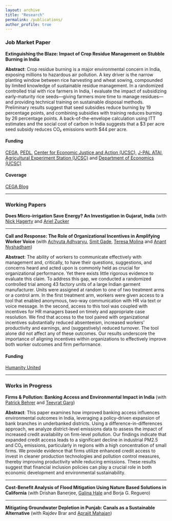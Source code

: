 ```yaml
---
layout: archive
title: "Research"
permalink: /publications/
author_profile: true
---
```


### Job Market Paper

**Extinguishing the Blaze: Impact of Crop Residue Management on Stubble Burning in India**    
  
**Abstract**: Crop residue burning is a major environmental concern in India, exposing millions to hazardous air pollution. A key driver is the narrow planting window between rice harvesting and wheat sowing, compounded by limited knowledge of sustainable residue management. In a randomized controlled trial with rice farmers in India, I evaluate the impact of subsidizing early-maturity rice seeds—giving farmers more time to manage residues—and providing technical training on sustainable disposal methods. Preliminary results suggest that seed subsidies reduce burning by 19 percentage points, and combining subsidies with training reduces burning by 26 percentage points. A back-of-the-envelope calculation using ITT estimates and the social cost of carbon in India suggests that a $3 per acre seed subsidy reduces CO₂ emissions worth $44 per acre.

#### **Funding**
[CEGA](https://cega.berkeley.edu), [PEDL](https://pedl.cepr.org), [Center for Economic Justice and Action (UCSC)](https://economicjustice.ucsc.edu), [J-PAL ATAI](https://www.povertyactionlab.org/initiative/agricultural-technology-adoption-initiative), [Agricultural Experiment Station (UCSC)](https://www.ucsc.edu/agricultural-experiment-station/) and [Department of Economics (UCSC)](https://economics.ucsc.edu)

#### **Coverage**

[CEGA Blog](https://cega.berkeley.edu/article/insights-from-the-field-exciting-new-work-from-aspiring-researchers/)

---

### Working Papers

**Does Micro-irrigation Save Energy? An Investigation in Gujarat, India** (with [Nick Hagerty](https://www.nickhagerty.com/) and [Ariel Zucker](https://www.arielzucker.net)
___


**Call and Response: The Role of Organizational Incentives in Amplifying Worker Voice**  (with [Achyuta Adhvaryu](https://www.achadhvaryu.com), [Smit Gade](https://goodbusinesslab.org/team/smit-gade-2/), [Teresa Molina](https://sites.google.com/site/teresasmolina) and [Anant Nyshadham](https://www.anantnn.com))
  
**Abstract**: The ability of workers to communicate effectively with management and, critically, to have their questions, suggestions, and concerns heard and acted upon is commonly held as crucial for organizational performance. Yet there exists little rigorous evidence to evaluate this claim. To address this gap, we conducted a randomized controlled trial among 43 factory units of a large Indian garment manufacturer. Units were assigned at random to one of two treatment arms or a control arm. In the first treatment arm, workers were given access to a tool that enabled anonymous, two-way communication with HR via text or voice message. In the second, access to this tool was coupled with incentives for HR managers based on timely and appropriate case resolution. We find that access to the tool paired with organizational incentives substantially reduced absenteeism, increased workers' productivity and earnings, and (suggestively) reduced turnover. The tool alone did not affect any of these outcomes. Our results underscore the importance of aligning incentives within organizations to effectively improve both worker outcomes and firm performance.

#### **Funding**
[Humanity United](https://humanityunited.org)

___

### Works in Progress

**Firms & Pollution: Banking Access and Environmental Impact in India**  (with [Patrick Behrer](https://www.apatrickbehrer.com) and [Teevrat Garg](https://www.teevratgarg.com))
  
**Abstract**: This paper examines how improved banking access influences environmental outcomes in India, leveraging a policy-driven expansion of bank branches in underbanked districts. Using a difference-in-differences approach, we analyze district-level emissions data to assess the impact of increased credit availability on firm-level pollution. Our findings indicate that expanded credit access leads to a significant decline in industrial PM2.5 and CO₂ emissions, particularly in regions with a high concentration of small firms. We provide evidence that firms utilize enhanced credit access to invest in cleaner production technologies and pollution control measures, thereby improving productivity while reducing emissions. These results suggest that financial inclusion policies can play a crucial role in both economic development and environmental sustainability.

---

**Cost-Benefit Analysis of Flood Mitigation Using Nature Based Solutions in California** (with Drishan Banerjee, [Galina Hale](https://sites.google.com/view/galinahale/home) and Borja G. Reguero)

___

**Mitigating Groundwater Depletion in Punjab: Canals as a Sustainable Alternative** (with Rajdev Brar and [Aprajit Mahajan](https://are.berkeley.edu/~aprajit/))
